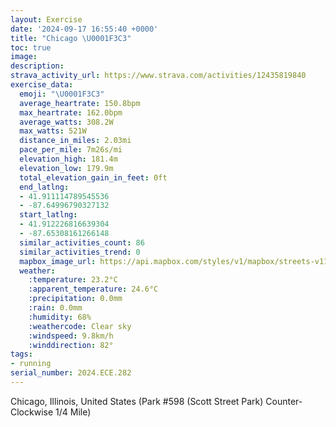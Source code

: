 ```yaml
---
layout: Exercise
date: '2024-09-17 16:55:40 +0000'
title: "Chicago \U0001F3C3"
toc: true
image:
description:
strava_activity_url: https://www.strava.com/activities/12435819840
exercise_data:
  emoji: "\U0001F3C3"
  average_heartrate: 150.8bpm
  max_heartrate: 162.0bpm
  average_watts: 308.2W
  max_watts: 521W
  distance_in_miles: 2.03mi
  pace_per_mile: 7m26s/mi
  elevation_high: 181.4m
  elevation_low: 179.9m
  total_elevation_gain_in_feet: 0ft
  end_latlng:
  - 41.911114789545536
  - -87.64996790327132
  start_latlng:
  - 41.912226816639304
  - -87.65308161266148
  similar_activities_count: 86
  similar_activities_trend: 0
  mapbox_image_url: https://api.mapbox.com/styles/v1/mapbox/streets-v11/static/path-5+787af2-1.0(e%7Bx~Fjl~uOCyBEKMUt%40_An%40aA%5Em%40h%40eA%40QGwB%40eADEP%3FFE%40CAk%40AEMKAU%40ULk%40GgGBk%40AkA%40qAFoA%3FYKm%40Cc%40%3F%7D%40A%7B%40%40OFKDAj%40JVE%5E%3FJBBDBPA~%40DdBCz%40%40XFLTVJDJ%40~%40%3F%60%40EVSJSDOBQ%3FuBG_ACMIMMKQIc%40%3Fu%40DQDUPQf%40AP%40fCD%60%40JVPPPHJ%40vAE%5CWHKBQ%40SAaCCi%40Ka%40OQ%5BIi%40%40s%40HKDKLGLGVC~%40%40fAFr%40DVNRPHP%40b%40E%5EBTEPKLSHW%40SCqCCYEQGMOOUGSAqAJOLMRGXCj%40Az%40DnADNLTNNLBjA%3FPCXKPYFY%40%7DAAoAEWGOSUSGaCEKAUK%5BDc%40Kg%40HKDGL%40pACr%40BfAFhAEz%40D%7C%40Aj%40%40r%40Ar%40D%60AAXBnCAd%40ANBpAA%3FKIKQGF),pin-s-s+e5b22e(-87.65142,41.91171),pin-s-f+89ae00(-87.64813999999994,41.91102999999999)/auto/800x800?access_token=pk.eyJ1Ijoiam9zaGJlY2ttYW4iLCJhIjoiY205eWR2aDd1MWZ6djJrbXc4a3M0bWZleiJ9.XiG9OWkNcZk2QzjJbxLB4A
  weather:
    :temperature: 23.2°C
    :apparent_temperature: 24.6°C
    :precipitation: 0.0mm
    :rain: 0.0mm
    :humidity: 68%
    :weathercode: Clear sky
    :windspeed: 9.8km/h
    :winddirection: 82°
tags:
- running
serial_number: 2024.ECE.282
---
```

Chicago, Illinois, United States (Park #598 (Scott Street Park) Counter-Clockwise 1/4 Mile)
